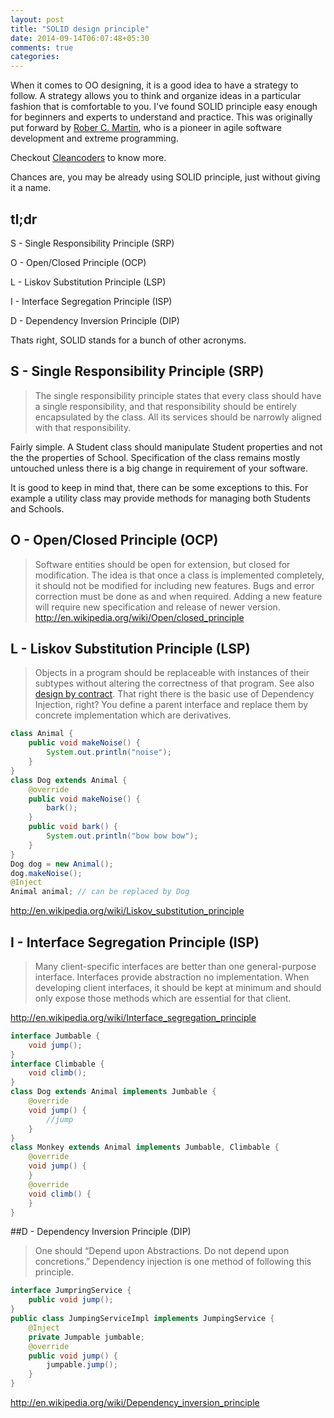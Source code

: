 ```yaml
---
layout: post
title: "SOLID design principle"
date: 2014-09-14T06:07:48+05:30
comments: true
categories:
---
```

When it comes to OO designing, it is a good idea to have a strategy to follow.
A strategy allows you to think and organize ideas in a particular fashion that is comfortable to you.
I've found SOLID principle easy enough for beginners and experts to understand and practice.
This  was originally put forward by [Rober C. Martin][robert wiki], who is a pioneer in agile software development and extreme programming.

Checkout [Cleancoders](http://cleancoders.com/) to know more.

Chances are, you may be already using SOLID principle, just without giving it a name.
## tl;dr
S - Single Responsibility Principle (SRP)

O - Open/Closed Principle (OCP)

L - Liskov Substitution Principle (LSP)

I - Interface Segregation Principle (ISP)

D - Dependency Inversion Principle (DIP)

Thats right, SOLID stands for a bunch of other acronyms.

## S - Single Responsibility Principle (SRP)
> The single responsibility principle states that every class should
> have a single responsibility, and that responsibility should be
> entirely encapsulated by the class. All its services should be
> narrowly aligned with that responsibility.

Fairly simple. A Student class should manipulate Student properties and not the the properties of School. Specification of the class remains mostly untouched unless there is a big change in requirement of your software.

It is good to keep in mind that, there can be some exceptions to this. For example a utility class may provide methods for managing both Students and Schools.

## O - Open/Closed Principle (OCP)
>Software entities should be open for extension, but closed for modification.
The idea is that once a class is implemented completely, it should not be modified for including new features. Bugs and error correction must be done as and when required. Adding a new feature will require new specification and release of newer version.
http://en.wikipedia.org/wiki/Open/closed_principle

## L - Liskov Substitution Principle (LSP)
>Objects in a program should be replaceable with instances of their subtypes without altering the correctness of that program. See also [design by contract].
That right there is the basic use of Dependency Injection, right? You define a parent interface and replace them by concrete implementation which are derivatives.

```java
class Animal {
    public void makeNoise() {
        System.out.println("noise");
    }
}
class Dog extends Animal {
    @override
    public void makeNoise() {
        bark();
    }
    public void bark() {
        System.out.println("bow bow bow");
    }
}
Dog dog = new Animal();
dog.makeNoise();
@Inject
Animal animal; // can be replaced by Dog
```
http://en.wikipedia.org/wiki/Liskov_substitution_principle

## I - Interface Segregation Principle (ISP)
>Many client-specific interfaces are better than one general-purpose interface.
Interfaces provide abstraction no implementation. When developing client interfaces, it should be kept at minimum and should only expose those methods which are essential for that client.

http://en.wikipedia.org/wiki/Interface_segregation_principle

```java
interface Jumbable {
    void jump();
}
interface Climbable {
    void climb();
}
class Dog extends Animal implements Jumbable {
    @override
    void jump() {
        //jump
    }
}
class Monkey extends Animal implements Jumbable, Climbable {
    @override
    void jump() {
    }
    @override
    void climb() {
    }
}
```

##D - Dependency Inversion Principle (DIP)
>One should “Depend upon Abstractions. Do not depend upon concretions.”
Dependency injection is one method of following this principle.

```java
interface JumpringService {
    public void jump();
}
public class JumpingServiceImpl implements JumpingService {
    @Inject
    private Jumpable jumbable;
    @override
    public void jump() {
        jumpable.jump();
    }
}
```

http://en.wikipedia.org/wiki/Dependency_inversion_principle

[robert wiki]: http://en.wikipedia.org/wiki/Robert_C._Martin
[design by contract]: http://en.wikipedia.org/wiki/Design_by_contract
